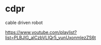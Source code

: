 # cdpr
cable driven robot

https://www.youtube.com/playlist?list=PLBJlG_alCzbVLIQr5_vunUxonmlezZS6t
